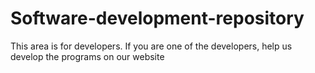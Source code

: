 # Software-development-repository
This area is for developers. If you are one of the developers, help us develop the programs on our website
